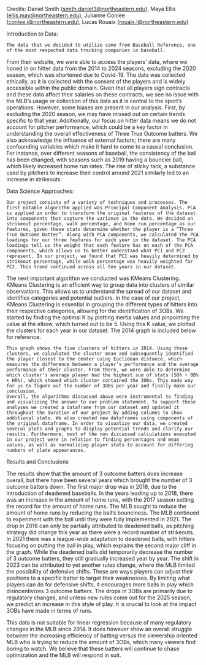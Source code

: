 Credits: Daniel Smith (smith.daniel3@northeastern.edu), Maya Ellis (ellis.may@northeastern.edu), Julianne Conlee (conlee.j@northeastern.edu), Lucas Rouaix (rouaix.l@northeastern.edu)

Introduction to Data:

	The data that we decided to utilize came from Baseball Reference, one of the most respected data tracking companies in baseball. 
From their website, we were able to access the players’ data, where we honed in on hitter data from the 2014 to 2024 seasons, excluding the 2020 season, 
which was shortened due to Covid-19. The data was collected ethically, as it is collected with the consent of the players and is widely accessible within the public domain. 
Given that all players sign contracts and these data affect their salaries on these contracts, we see no issue with the MLB’s usage or collection of this data as it is central to the sport’s operations. 
  However, some biases are present in our analysis. First, by excluding the 2020 season, we may have missed out on certain trends specific to that year. 
Additionally, our focus on hitter data means we do not account for pitcher performance, which could be a key factor in understanding the overall effectiveness of Three True Outcome batters. 
We also acknowledge the influence of external factors; there are many confounding variables which make it hard to come to a causal conclusion. 
For instance, over different seasons of baseball, the consistency of the ball has been changed, with seasons such as 2019 having a bouncier ball, which likely increased home run rates.
The rise of sticky tack, a substance used by pitchers to increase their control around 2021 similarly led to an increase in strikeouts. 

Data Science Approaches:

	Our project consists of a variety of techniques and processes. The first notable algorithm applied was Principal Component Analysis. PCA is applied in order to transform the original features of the dataset into components that capture the variance in the data. We decided on strikeout percentage, walk percentage, and home run percentage as our features, given these stats determine whether the player is a “Three True Outcome Batter”. Along with PCA components, we calculated the PCA loadings for our three features for each year in the dataset. The PCA loadings tell us the weight that each feature has on each of the PCA components, which allows us to better understand what PC1 and PC2 represent. In our project, we found that PC1 was heavily determined by strikeout percentage, while walk percentage was heavily weighted for PC2. This trend continued across all ten years in our dataset.
The next important algorithm we conducted was KMeans Clustering. KMeans Clustering is an efficient way to group data into clusters of similar observations. This allows us to understand the spread of our dataset and identifies categories and potential outliers. In the case of our project, KMeans Clustering is essential in grouping the different types of hitters into their respective categories, allowing for the identification of 3OBs. We started by finding the optimal K by plotting inertia values and pinpointing the value at the elbow, which turned out to be 5. Using this K value, we plotted the clusters for each year in our dataset. The 2014 graph is included below for reference.

	This graph shows the five clusters of hitters in 2014. Using these clusters, we calculated the cluster mean and subsequently identified the player closest to the center using Euclidean distance, which measures the difference between a player’s performance and the average performance of their cluster. From there, we were able to determine which cluster’s average player had the highest sum of stats (SO% + BB% + HR%), which showed which cluster contained the 3OBs. This made way for us to figure out the number of 3OBs per year and finally make our conclusion.
	Overall, the algorithms discussed above were instrumental to finding and visualizing the answer to our problem statement. To support these analyses we created a dataframe from our dataset and updated it throughout the duration of our project by adding columns to show additional stats. We also created new dataframes using components of the original dataframe. In order to visualize our data, we created several plots and graphs to display potential trends and clarify our results. Furthermore, most of the non discussed calculations executed in our project were in relation to finding percentages and mean values, as well as normalizing player stats to account for differing numbers of plate appearances. 

Results and Conclusions

The results show that the amount of 3 outcome batters does increase overall, but there have been several years which brought the number of 3 outcome batters down. 
The first major drop was in 2018, due to the introduction of deadened baseballs. In the years leading up to 2018, there was an increase in the amount of home runs, with the 2017 season setting the record for the amount of home runs. The MLB sought to reduce the amount of home runs by reducing the ball’s bounciness. The MLB continued to experiment with the ball until they were fully implemented in 2021. The drop in 2018 can only be partially attributed to deadened balls, as pitching strategy did change this year as there were a record number of strikeouts. In 2021 there was a league-wide adaptation to deadened balls, with hitters focusing on putting the ball in play,  which explains the second major cliff in the graph. 
While the deadened balls did temporarily decrease the number of 3 outcome batters, they still gradually increased year by year. The shift in 2023 can be attributed to yet another rules change, where the MLB limited the possibility of defensive shifts. These are ways players can adjust their positions to a specific batter to target their weaknesses. By limiting what players can do for defensive shifts, it encourages more balls in play which disincentivizes 3 outcome batters. The drops in 3OBs are primarily due to regulatory changes, and unless new rules come out for the 2025 season, we predict an increase in this style of play. 
It is crucial to look at the impact 3OBs have made in terms of runs.

This data is not suitable for linear regression because of many regulatory changes in the MLB since 2014. It does however show an overall struggle between the increasing efficiency of batting versus the viewership oriented MLB who is trying to reduce the amount of 3OBs, which many viewers find boring to watch. We believe that these batters will continue to chase optimization and the MLB will respond in suit.
